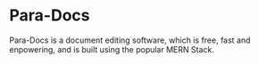 # Para-Docs
Para-Docs is a document editing software, which is free, fast and enpowering, and is built using the popular MERN Stack.   
